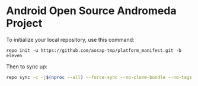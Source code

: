 Android Open Source Andromeda Project
========

To initialize your local repository, use this command:

	repo init -u https://github.com/aosap-tmp/platform_manifest.git -b eleven

 Then to sync up:

```bash
repo sync -c -j$(nproc --all) --force-sync --no-clone-bundle --no-tags
```
